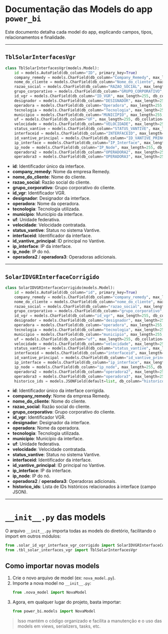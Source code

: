 # Documentação das Models do app `power_bi`

Este documento detalha cada model do app, explicando campos, tipos, relacionamentos e finalidade.

---

## `TblSolarInterfacesVgr`

```python
class TblSolarInterfacesVgr(models.Model):
    id = models.AutoField(db_column="ID", primary_key=True)
    company_remedy = models.CharField(db_column="Company_Remedy", max_length=255, db_collation="SQL_Latin1_General_CP1_CI_AS", blank=True, null=True)
    nome_do_cliente = models.CharField(db_column="Nome_do_cliente", max_length=255, db_collation="SQL_Latin1_General_CP1_CI_AS", blank=True, null=True)
    razao_social = models.CharField(db_column="RAZAO_SOCIAL", max_length=255, db_collation="SQL_Latin1_General_CP1_CI_AS", blank=True, null=True)
    grupo_corporativo = models.CharField(db_column="GRUPO_CORPORATIVO", max_length=255, db_collation="SQL_Latin1_General_CP1_CI_AS", blank=True, null=True)
    id_vgr = models.CharField(db_column="ID_VGR", max_length=255, db_collation="SQL_Latin1_General_CP1_CI_AS", blank=True, null=True)
    designador = models.CharField(db_column="DESIGNADOR", max_length=255, db_collation="SQL_Latin1_General_CP1_CI_AS", blank=True, null=True)
    operadora = models.CharField(db_column="Operadora", max_length=255, db_collation="SQL_Latin1_General_CP1_CI_AS", blank=True, null=True)
    tecnologia = models.CharField(db_column="Tecnologia", max_length=255, db_collation="SQL_Latin1_General_CP1_CI_AS", blank=True, null=True)
    municipio = models.CharField(db_column="MUNICÍPIO", max_length=255, db_collation="SQL_Latin1_General_CP1_CI_AS", blank=True, null=True)
    uf = models.CharField(db_column="UF", max_length=255, db_collation="SQL_Latin1_General_CP1_CI_AS", blank=True, null=True)
    velocidade = models.CharField(db_column="VELOCIDADE", max_length=255, db_collation="SQL_Latin1_General_CP1_CI_AS", blank=True, null=True)
    status_vantive = models.CharField(db_column="STATUS_VANTIVE", max_length=255, db_collation="SQL_Latin1_General_CP1_CI_AS", blank=True, null=True)
    interfaceid = models.CharField(db_column="INTERFACEID", max_length=255, db_collation="SQL_Latin1_General_CP1_CI_AS", blank=True, null=True)
    id_vantive_principal = models.CharField(db_column="ID_VANTIVE_PRINCIPAL", max_length=255, db_collation="SQL_Latin1_General_CP1_CI_AS", blank=True, null=True)
    ip_interface = models.CharField(db_column="IP_Interface", max_length=255, db_collation="SQL_Latin1_General_CP1_CI_AS", blank=True, null=True)
    ip_node = models.CharField(db_column="IP_Node", max_length=255, db_collation="SQL_Latin1_General_CP1_CI_AS", blank=True, null=True)
    operadora2 = models.CharField(db_column="OPERADORA2", max_length=255, db_collation="SQL_Latin1_General_CP1_CI_AS", blank=True, null=True)
    operadora3 = models.CharField(db_column="OPERADORA3", max_length=255, db_collation="SQL_Latin1_General_CP1_CI_AS", blank=True, null=True)
```
- **id**: Identificador único da interface.
- **company_remedy**: Nome da empresa Remedy.
- **nome_do_cliente**: Nome do cliente.
- **razao_social**: Razão social do cliente.
- **grupo_corporativo**: Grupo corporativo do cliente.
- **id_vgr**: Identificador VGR.
- **designador**: Designador da interface.
- **operadora**: Nome da operadora.
- **tecnologia**: Tecnologia utilizada.
- **municipio**: Município da interface.
- **uf**: Unidade federativa.
- **velocidade**: Velocidade contratada.
- **status_vantive**: Status no sistema Vantive.
- **interfaceid**: Identificador da interface.
- **id_vantive_principal**: ID principal no Vantive.
- **ip_interface**: IP da interface.
- **ip_node**: IP do nó.
- **operadora2** / **operadora3**: Operadoras adicionais.

---

## `SolarIDVGRInterfaceCorrigido`

```python
class SolarIDVGRInterfaceCorrigido(models.Model):
    id = models.AutoField(db_column="id", primary_key=True)
    company_remedy = models.CharField(db_column="company_remedy", max_length=255, db_collation="SQL_Latin1_General_CP1_CI_AS", blank=True, null=True)
    nome_do_cliente = models.CharField(db_column="nome_do_cliente", max_length=255, db_collation="SQL_Latin1_General_CP1_CI_AS", blank=True, null=True)
    razao_social = models.CharField(db_column="razao_social", max_length=255, db_collation="SQL_Latin1_General_CP1_CI_AS", blank=True, null=True)
    grupo_corporativo = models.CharField(db_column="grupo_corporativo", max_length=255, db_collation="SQL_Latin1_General_CP1_CI_AS", blank=True, null=True)
    id_vgr = models.CharField(db_column="id_vgr", max_length=255, db_collation="SQL_Latin1_General_CP1_CI_AS", blank=True, null=True)
    designador = models.CharField(db_column="designador", max_length=255, db_collation="SQL_Latin1_General_CP1_CI_AS", blank=True, null=True)
    operadora = models.CharField(db_column="operadora", max_length=255, db_collation="SQL_Latin1_General_CP1_CI_AS", blank=True, null=True)
    tecnologia = models.CharField(db_column="tecnologia", max_length=255, db_collation="SQL_Latin1_General_CP1_CI_AS", blank=True, null=True)
    municipio = models.CharField(db_column="municipio", max_length=255, db_collation="SQL_Latin1_General_CP1_CI_AS", blank=True, null=True)
    uf = models.CharField(db_column="uf", max_length=255, db_collation="SQL_Latin1_General_CP1_CI_AS", blank=True, null=True)
    velocidade = models.CharField(db_column="velocidade", max_length=255, db_collation="SQL_Latin1_General_CP1_CI_AS", blank=True, null=True)
    status_vantive = models.CharField(db_column="status_vantive", max_length=255, db_collation="SQL_Latin1_General_CP1_CI_AS", blank=True, null=True)
    interfaceid = models.CharField(db_column="interfaceid", max_length=255, db_collation="SQL_Latin1_General_CP1_CI_AS", blank=True, null=True)
    id_vantive_principal = models.CharField(db_column="id_vantive_principal", max_length=255, db_collation="SQL_Latin1_General_CP1_CI_AS", blank=True, null=True)
    ip_interface = models.CharField(db_column="ip_interface", max_length=255, db_collation="SQL_Latin1_General_CP1_CI_AS", blank=True, null=True)
    ip_node = models.CharField(db_column="ip_node", max_length=255, db_collation="SQL_Latin1_General_CP1_CI_AS", blank=True, null=True)
    operadora2 = models.CharField(db_column="operadora2", max_length=255, db_collation="SQL_Latin1_General_CP1_CI_AS", blank=True, null=True)
    operadora3 = models.CharField(db_column="operadora3", max_length=255, db_collation="SQL_Latin1_General_CP1_CI_AS", blank=True, null=True)
    historico_ids = models.JSONField(default=list, db_column="historico_ids")
```
- **id**: Identificador único da interface corrigida.
- **company_remedy**: Nome da empresa Remedy.
- **nome_do_cliente**: Nome do cliente.
- **razao_social**: Razão social do cliente.
- **grupo_corporativo**: Grupo corporativo do cliente.
- **id_vgr**: Identificador VGR.
- **designador**: Designador da interface.
- **operadora**: Nome da operadora.
- **tecnologia**: Tecnologia utilizada.
- **municipio**: Município da interface.
- **uf**: Unidade federativa.
- **velocidade**: Velocidade contratada.
- **status_vantive**: Status no sistema Vantive.
- **interfaceid**: Identificador da interface.
- **id_vantive_principal**: ID principal no Vantive.
- **ip_interface**: IP da interface.
- **ip_node**: IP do nó.
- **operadora2** / **operadora3**: Operadoras adicionais.
- **historico_ids**: Lista de IDs históricos relacionados à interface (campo JSON).

---

# `__init__.py` das models

O arquivo `__init__.py` importa todas as models do diretório, facilitando o import em outros módulos:

```python
from .solar_id_vgr_interface_vgr_corrigido import SolarIDVGRInterfaceCorrigido
from .tbl_solar_interfaces_vgr import TblSolarInterfacesVgr
```

## Como importar novas models

1. Crie o novo arquivo de model (ex: `nova_model.py`).
2. Importe a nova model no `__init__.py`:
    ```python
    from .nova_model import NovaModel
    ```
3. Agora, em qualquer lugar do projeto, basta importar:
    ```python
    from power_bi.models import NovaModel
    ```

> Isso mantém o código organizado e facilita a manutenção e o uso das models em views, serializers, tasks, etc.
